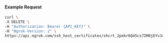<!-- Code generated for API Clients. DO NOT EDIT. -->

#### Example Request

```bash
curl \
-X DELETE \
-H "Authorization: Bearer {API_KEY}" \
-H "Ngrok-Version: 2" \
https://api.ngrok.com/ssh_host_certificates/shcrt_2pekr6Q45cs7IM0jEYvJqabl2sh
```
